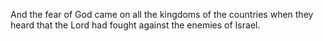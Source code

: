 And the fear of God came on all the kingdoms of the countries when they heard that the Lord had fought against the enemies of Israel.
